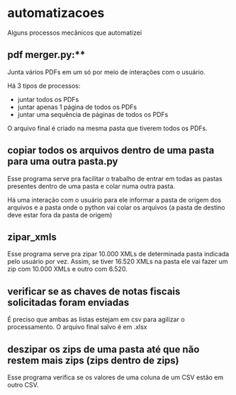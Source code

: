 # automatizacoes
Alguns processos mecânicos que automatizei

## pdf merger.py:**

Junta vários PDFs em um só por meio de interações com o usuário.

Há 3 tipos de processos:
- juntar todos os PDFs
- juntar apenas 1 página de todos os PDFs
- juntar uma sequência de páginas de todos os PDFs

O arquivo final é criado na mesma pasta que tiverem todos os PDFs.


## **copiar todos os arquivos dentro de uma pasta para uma outra pasta.py**

Esse programa serve pra facilitar o trabalho de entrar em todas as pastas presentes dentro de uma pasta e colar numa outra pasta.

Há uma interação com o usuário para ele informar a pasta de origem dos arquivos e a pasta onde o python vai colar os arquivos (a pasta de destino deve estar fora da pasta de origem)

## **zipar_xmls**

Esse programa serve pra zipar 10.000 XMLs de determinada pasta indicada pelo usuário por vez.
Assim, se tiver 16.520 XMLs na pasta ele vai fazer um zip com 10.000 XMLs e outro com 6.520.

## **verificar se as chaves de notas fiscais solicitadas foram enviadas**
É preciso que ambas as listas estejam em csv para agilizar o processamento. O arquivo final salvo é em .xlsx


## **deszipar os zips de uma pasta até que não restem mais zips (zips dentro de zips)**



Esse programa verifica se os valores de uma coluna de um CSV estão em outro CSV. 

